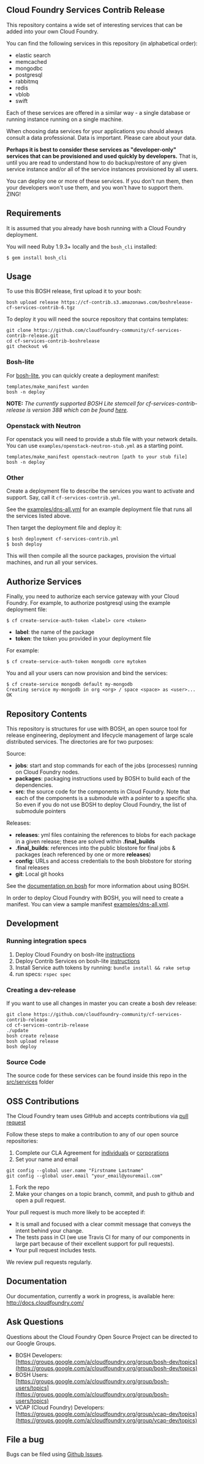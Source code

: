 Cloud Foundry Services Contrib Release
--------------------------------------

This repository contains a wide set of interesting services that can be added into your own Cloud Foundry.

You can find the following services in this repository (in alphabetical order):

-	elastic search
-	memcached
-	mongodbc
-	postgresql
-	rabbitmq
-	redis
-	vblob
-	swift

Each of these services are offered in a similar way - a single database or running instance running on a single machine.

When choosing data services for your applications you should always consult a data professional. Data is important. Please care about your data.

**Perhaps it is best to consider these services as "developer-only" services that can be provisioned and used quickly by developers.** That is, until you are read to understand how to do backup/restore of any given service instance and/or all of the service instances provisioned by all users.

You can deploy one or more of these services. If you don't run them, then your developers won't use them, and you won't have to support them. ZING!

Requirements
------------

It is assumed that you already have bosh running with a Cloud Foundry deployment.

You will need Ruby 1.9.3+ locally and the `bosh_cli` installed:

```
$ gem install bosh_cli
```

Usage
-----

To use this BOSH release, first upload it to your bosh:

```
bosh upload release https://cf-contrib.s3.amazonaws.com/boshrelease-cf-services-contrib-6.tgz
```

To deploy it you will need the source repository that contains templates:

```
git clone https://github.com/cloudfoundry-community/cf-services-contrib-release.git
cd cf-services-contrib-boshrelease
git checkout v6
```

### Bosh-lite

For [bosh-lite](https://github.com/cloudfoundry/bosh-lite), you can quickly create a deployment manifest:

```
templates/make_manifest warden
bosh -n deploy
```

**NOTE:** *The currently supported BOSH Lite stemcell for cf-services-contrib-release is version 388 which can be found [here](https://s3.amazonaws.com/bosh-jenkins-artifacts/bosh-stemcell/warden/bosh-stemcell-388-warden-boshlite-ubuntu-trusty-go_agent.tgz).*

### Openstack with Neutron

For openstack you will need to provide a stub file with your network details. You can use `examples/openstack-neutron-stub.yml` as a starting point.

```
templates/make_manifest openstack-neutron [path to your stub file]
bosh -n deploy
```

### Other

Create a deployment file to describe the services you want to activate and support. Say, call it `cf-services-contrib.yml`.

See the [examples/dns-all.yml](https://github.com/cloudfoundry/cf-services-contrib-release/blob/master/examples/dns-all.yml) for an example deployment file that runs all the services listed above.

Then target the deployment file and deploy it:

```
$ bosh deployment cf-services-contrib.yml
$ bosh deploy
```

This will then compile all the source packages, provision the virtual machines, and run all your services.

Authorize Services
------------------

Finally, you need to authorize each service gateway with your Cloud Foundry. For example, to authorize postgresql using the example deployment file:

```
$ cf create-service-auth-token <label> core <token>
```

-	**label**: the name of the package
-	**token**: the token you provided in your deployment file

For example:

```
$ cf create-service-auth-token mongodb core mytoken
```

You and all your users can now provision and bind the services:

```
$ cf create-service mongodb default my-mongodb
Creating service my-mongodb in org <org> / space <space> as <user>...
OK
```

Repository Contents
-------------------

This repository is structures for use with BOSH, an open source tool for release engineering, deployment and lifecycle management of large scale distributed services. The directories are for two purposes:

Source:

-	**jobs**: start and stop commands for each of the jobs (processes) running on Cloud Foundry nodes.
-	**packages**: packaging instructions used by BOSH to build each of the dependencies.
-	**src**: the source code for the components in Cloud Foundry. Note that each of the components is a submodule with a pointer to a specific sha. So even if you do not use BOSH to deploy Cloud Foundry, the list of submodule pointers

Releases:

-	**releases**: yml files containing the references to blobs for each package in a given release; these are solved within **.final_builds**
-	**.final_builds**: references into the public blostore for final jobs & packages (each referenced by one or more **releases**)
-	**config**: URLs and access credentials to the bosh blobstore for storing final releases
-	**git**: Local git hooks

See the [documentation on bosh](http://docs.cloudfoundry.com/docs/running/bosh/) for more information about using BOSH.

In order to deploy Cloud Foundry with BOSH, you will need to create a manifest. You can view a sample manifest [examples/dns-all.yml](https://github.com/cloudfoundry/cf-services-contrib-release/blob/master/examples/dns-all.yml).

Development
-----------

### Running integration specs

1.	Deploy Cloud Foundry on bosh-lite [instructions](https://github.com/cloudfoundry/bosh-lite#deploy-cloud-foundry)
2.	Deploy Contrib Services on bosh-lite [instructions](https://github.com/cloudfoundry-community/cf-services-contrib-release#bosh-lite)
3.	Install Service auth tokens by running: `bundle install && rake setup`
4.	run specs: `rspec spec`

### Creating a dev-release

If you want to use all changes in master you can create a bosh dev release:

```
git clone https://github.com/cloudfoundry-community/cf-services-contrib-release
cd cf-services-contrib-release
./update
bosh create release
bosh upload release
bosh deploy
```

### Source Code

The source code for these services can be found inside this repo in the [src/services](https://github.com/cloudfoundry/cf-services-contrib-release/tree/master/src/services) folder

OSS Contributions
-----------------

The Cloud Foundry team uses GitHub and accepts contributions via [pull request](https://help.github.com/articles/using-pull-requests)

Follow these steps to make a contribution to any of our open source repositories:

1.	Complete our CLA Agreement for [individuals](http://www.cloudfoundry.org/individualcontribution.pdf) or [corporations](http://www.cloudfoundry.org/corpcontribution.pdf)
2.	Set your name and email

```
git config --global user.name "Firstname Lastname"
git config --global user.email "your_email@youremail.com"
```

1.	Fork the repo
2.	Make your changes on a topic branch, commit, and push to github and open a pull request.

Your pull request is much more likely to be accepted if:

-	It is small and focused with a clear commit message that conveys the intent behind your change.
-	The tests pass in CI (we use Travis CI for many of our components in large part because of their excellent support for pull requests).
-	Your pull request includes tests.

We review pull requests regularly.

Documentation
-------------

Our documentation, currently a work in progress, is available here: http://docs.cloudfoundry.com/

Ask Questions
-------------

Questions about the Cloud Foundry Open Source Project can be directed to our Google Groups.

-	BOSH Developers: [https://groups.google.com/a/cloudfoundry.org/group/bosh-dev/topics](https://groups.google.com/a/cloudfoundry.org/group/bosh-dev/topics)
-	BOSH Users:[https://groups.google.com/a/cloudfoundry.org/group/bosh-users/topics](https://groups.google.com/a/cloudfoundry.org/group/bosh-users/topics)
-	VCAP (Cloud Foundry) Developers: [https://groups.google.com/a/cloudfoundry.org/group/vcap-dev/topics](https://groups.google.com/a/cloudfoundry.org/group/vcap-dev/topics)

File a bug
----------

Bugs can be filed using [Github Issues](https://github.com/cloudfoundry/cf-services-contrib-release/issues).

